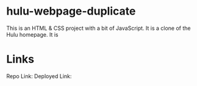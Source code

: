# hulu-webpage-duplicate
This is an HTML & CSS project with a bit of JavaScript. It is a clone of the Hulu homepage. It is

# Links
Repo Link: 
Deployed Link: 
